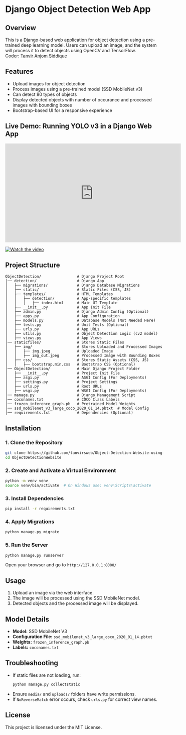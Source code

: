 # Django Object Detection Web App

## Overview
This is a Django-based web application for object detection using a pre-trained deep learning model. Users can upload an image, and the system will process it to detect objects using OpenCV and TensorFlow.
<br>
Coder: [Tanvir Anjom Siddique](https://www.linkedin.com/in/tanvir-anjom-siddique-50028a205/)
## Features
- Upload images for object detection
- Process images using a pre-trained model (SSD MobileNet v3)
- Can detect 80 types of objects
- Display detected objects with number of occurance and processed images with bounding boxes
- Bootstrap-based UI for a responsive experience

## Live Demo: Running YOLO v3 in a Django Web App
<iframe width="560" height="315" src="https://www.youtube.com/embed/PAmmYIlerAg?si=mISFB0-PKwrjWLZ9" title="YouTube video player" frameborder="0" allow="accelerometer; autoplay; clipboard-write; encrypted-media; gyroscope; picture-in-picture; web-share" referrerpolicy="strict-origin-when-cross-origin" allowfullscreen></iframe>

[![Watch the video](https://img.youtube.com/vi/PAmmYIlerAg/maxresdefault.jpg)](https://www.youtube.com/watch?v=PAmmYIlerAg)

## Project Structure
```
ObjectDetection/                # Django Project Root
│── detection/                  # Django App
│   ├── migrations/             # Django Database Migrations
│   ├── static/                 # Static Files (CSS, JS)
│   ├── templates/              # HTML Templates
│   │   ├── detection/          # App-specific templates
│   │   │   ├── index.html      # Main UI Template
│   ├── __init__.py             # App Init File
│   ├── admin.py                # Django Admin Config (Optional)
│   ├── apps.py                 # App Configuration
│   ├── models.py               # Database Models (Not Needed Here)
│   ├── tests.py                # Unit Tests (Optional)
│   ├── urls.py                 # App URLs
│   ├── utils.py                # Object Detection Logic (cv2 model)
│   ├── views.py                # App Views
│── staticfiles/                # Stores Static Files
│   ├── img/                    # Stores Uploaded and Processed Images
│   │   ├── img.jpeg            # Uploaded Image
│   │   ├── img_out.jpeg        # Processed Image with Bounding Boxes
│   ├── css/                    # Stores Static Assets (CSS, JS)
│   │   ├── bootstrap.min.css   # Bootstrap CSS (Optional)
│── ObjectDetection/            # Main Django Project Folder
│   ├── __init__.py             # Project Init File
│   ├── asgi.py                 # ASGI Config (For Deployments)
│   ├── settings.py             # Project Settings
│   ├── urls.py                 # Root URLs
│   ├── wsgi.py                 # WSGI Config (For Deployments)
│── manage.py                   # Django Management Script
│── coconames.txt               # COCO Class Labels
│── frozen_inference_graph.pb   # Pretrained Model Weights
│── ssd_mobilenet_v3_large_coco_2020_01_14.pbtxt  # Model Config
│── requirements.txt            # Dependencies (Optional)

```

## Installation
### 1. Clone the Repository
```sh
git clone https://github.com/tanvirsweb/Object-Detection-Website-using-Django-YoloV3.git
cd ObjectDetectionWebsite
```

### 2. Create and Activate a Virtual Environment
```sh
python -m venv venv
source venv/bin/activate  # On Windows use: venv\Scripts\activate
```

### 3. Install Dependencies
```sh
pip install -r requirements.txt
```

### 4. Apply Migrations
```sh
python manage.py migrate
```

### 5. Run the Server
```sh
python manage.py runserver
```
Open your browser and go to `http://127.0.0.1:8000/`

## Usage
1. Upload an image via the web interface.
2. The image will be processed using the SSD MobileNet model.
3. Detected objects and the processed image will be displayed.

## Model Details
- **Model:** SSD MobileNet V3
- **Configuration File:** `ssd_mobilenet_v3_large_coco_2020_01_14.pbtxt`
- **Weights:** `frozen_inference_graph.pb`
- **Labels:** `coconames.txt`

## Troubleshooting
- If static files are not loading, run:
  ```sh
  python manage.py collectstatic
  ```
- Ensure `media/` and `uploads/` folders have write permissions.
- If `NoReverseMatch` error occurs, check `urls.py` for correct view names.

## License
This project is licensed under the MIT License.

